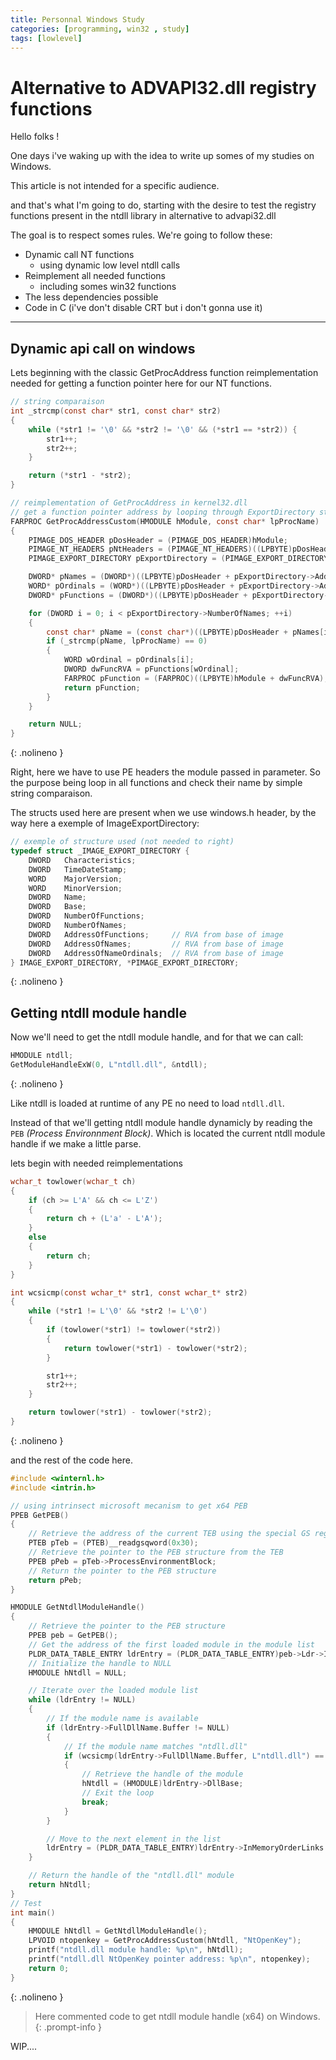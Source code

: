 ```yaml
---
title: Personnal Windows Study
categories: [programming, win32 , study]
tags: [lowlevel]
---
```


# Alternative to ADVAPI32.dll registry functions

Hello folks !

One days i've waking up with the idea to write up somes of my studies on Windows.

This article is not intended for a specific audience. 

and that's what I'm going to do, starting with the desire to test the registry functions present in the ntdll library in alternative to advapi32.dll


The goal is to respect somes rules. 
We're going to follow these:
- Dynamic call NT functions
  - using dynamic low level ntdll calls
- Reimplement all needed functions
  - including somes win32 functions
- The less dependencies possible
- Code in C (i've don't disable CRT but i don't gonna use it)

___

## Dynamic api call on windows

Lets beginning with the classic GetProcAddress function reimplementation needed for getting a function pointer here for our NT functions.

```c
// string comparaison
int _strcmp(const char* str1, const char* str2)
{
    while (*str1 != '\0' && *str2 != '\0' && (*str1 == *str2)) {
        str1++;
        str2++;
    }

    return (*str1 - *str2);
}

// reimplementation of GetProcAddress in kernel32.dll 
// get a function pointer address by looping through ExportDirectory structure compairing function names.
FARPROC GetProcAddressCustom(HMODULE hModule, const char* lpProcName)
{
    PIMAGE_DOS_HEADER pDosHeader = (PIMAGE_DOS_HEADER)hModule;
    PIMAGE_NT_HEADERS pNtHeaders = (PIMAGE_NT_HEADERS)((LPBYTE)pDosHeader + pDosHeader->e_lfanew);
    PIMAGE_EXPORT_DIRECTORY pExportDirectory = (PIMAGE_EXPORT_DIRECTORY)((LPBYTE)pDosHeader + pNtHeaders->OptionalHeader.DataDirectory[IMAGE_DIRECTORY_ENTRY_EXPORT].VirtualAddress);

    DWORD* pNames = (DWORD*)((LPBYTE)pDosHeader + pExportDirectory->AddressOfNames);
    WORD* pOrdinals = (WORD*)((LPBYTE)pDosHeader + pExportDirectory->AddressOfNameOrdinals);
    DWORD* pFunctions = (DWORD*)((LPBYTE)pDosHeader + pExportDirectory->AddressOfFunctions);

    for (DWORD i = 0; i < pExportDirectory->NumberOfNames; ++i)
    {
        const char* pName = (const char*)((LPBYTE)pDosHeader + pNames[i]);
        if (_strcmp(pName, lpProcName) == 0)
        {
            WORD wOrdinal = pOrdinals[i];
            DWORD dwFuncRVA = pFunctions[wOrdinal];
            FARPROC pFunction = (FARPROC)((LPBYTE)hModule + dwFuncRVA);
            return pFunction;
        }
    }

    return NULL;
}
```
{: .nolineno }

Right, here we have to use PE headers the module passed in parameter. So the purpose being loop in all functions and check their name by simple string comparaison.

The structs used here are present when we use windows.h header, by the way here a exemple of ImageExportDirectory:

```c
// exemple of structure used (not needed to right)
typedef struct _IMAGE_EXPORT_DIRECTORY {
    DWORD   Characteristics;
    DWORD   TimeDateStamp;
    WORD    MajorVersion;
    WORD    MinorVersion;
    DWORD   Name;
    DWORD   Base;
    DWORD   NumberOfFunctions;
    DWORD   NumberOfNames;
    DWORD   AddressOfFunctions;     // RVA from base of image
    DWORD   AddressOfNames;         // RVA from base of image
    DWORD   AddressOfNameOrdinals;  // RVA from base of image
} IMAGE_EXPORT_DIRECTORY, *PIMAGE_EXPORT_DIRECTORY;
```
{: .nolineno }

## Getting ntdll module handle

Now we'll need to get the ntdll module handle, and for that we can call:
```c
HMODULE ntdll;
GetModuleHandleExW(0, L"ntdll.dll", &ntdll);
```
{: .nolineno }

Like ntdll is loaded at runtime of any PE no need to load `ntdll.dll`.

Instead of that we'll getting ntdll module handle dynamicly by reading the `PEB` *(Process Environnment Block)*. 
Which is located the current ntdll module handle if we make a little parse.

lets begin with needed reimplementations

```c
wchar_t towlower(wchar_t ch)
{
    if (ch >= L'A' && ch <= L'Z')
    {
        return ch + (L'a' - L'A');
    }
    else
    {
        return ch;
    }
}

int wcsicmp(const wchar_t* str1, const wchar_t* str2)
{
    while (*str1 != L'\0' && *str2 != L'\0')
    {
        if (towlower(*str1) != towlower(*str2))
        {
            return towlower(*str1) - towlower(*str2);
        }

        str1++;
        str2++;
    }

    return towlower(*str1) - towlower(*str2);
}
```
{: .nolineno }

and the rest of the code here.

```c
#include <winternl.h>
#include <intrin.h>

// using intrinsect microsoft mecanism to get x64 PEB
PPEB GetPEB()
{
    // Retrieve the address of the current TEB using the special GS register
    PTEB pTeb = (PTEB)__readgsqword(0x30); 
    // Retrieve the pointer to the PEB structure from the TEB
    PPEB pPeb = pTeb->ProcessEnvironmentBlock; 
    // Return the pointer to the PEB structure
    return pPeb; 
}

HMODULE GetNtdllModuleHandle()
{
    // Retrieve the pointer to the PEB structure
    PPEB peb = GetPEB(); 
    // Get the address of the first loaded module in the module list
    PLDR_DATA_TABLE_ENTRY ldrEntry = (PLDR_DATA_TABLE_ENTRY)peb->Ldr->InMemoryOrderModuleList.Flink; 
    // Initialize the handle to NULL
    HMODULE hNtdll = NULL; 

    // Iterate over the loaded module list
    while (ldrEntry != NULL) 
    {
        // If the module name is available
        if (ldrEntry->FullDllName.Buffer != NULL) 
        {
            // If the module name matches "ntdll.dll"
            if (wcsicmp(ldrEntry->FullDllName.Buffer, L"ntdll.dll") == 0) 
            {
                // Retrieve the handle of the module
                hNtdll = (HMODULE)ldrEntry->DllBase; 
                // Exit the loop
                break; 
            }
        }

        // Move to the next element in the list
        ldrEntry = (PLDR_DATA_TABLE_ENTRY)ldrEntry->InMemoryOrderLinks.Flink; 
    }

    // Return the handle of the "ntdll.dll" module
    return hNtdll; 
}
// Test
int main()
{
    HMODULE hNtdll = GetNtdllModuleHandle();
    LPVOID ntopenkey = GetProcAddressCustom(hNtdll, "NtOpenKey");
    printf("ntdll.dll module handle: %p\n", hNtdll);
    printf("ntdll.dll NtOpenKey pointer address: %p\n", ntopenkey);
    return 0;
}
```
{: .nolineno }

> Here commented code to get ntdll module handle (x64) on Windows.
{: .prompt-info }


WIP....